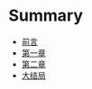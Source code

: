 # Summary

* [前言](README.md)
* [第一章](di-yi-zhang.md)
* [第二章](di-er-zhang.md)
* [大结局](da-jie-ju.md)

